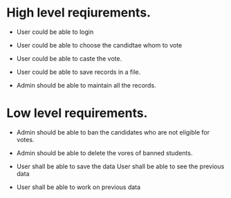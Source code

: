  # High level reqiurements.
- User could be able to login

- User could be able to choose the candidtae whom to vote

- User could be able to caste the vote.

- User could be able to save records in a file.

- Admin should be able to maintain all the records.

# Low level requirements.
- Admin should be able to ban the candidates who are not eligible for votes.

- Admin should be able to delete the vores of banned students.

- User shall be able to save the data User shall be able to see the previous data

- User shall be able to work on previous data

